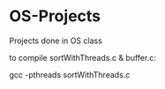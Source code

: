# OS-Projects
Projects done in OS class

to compile sortWithThreads.c & buffer.c:

gcc -pthreads sortWithThreads.c


